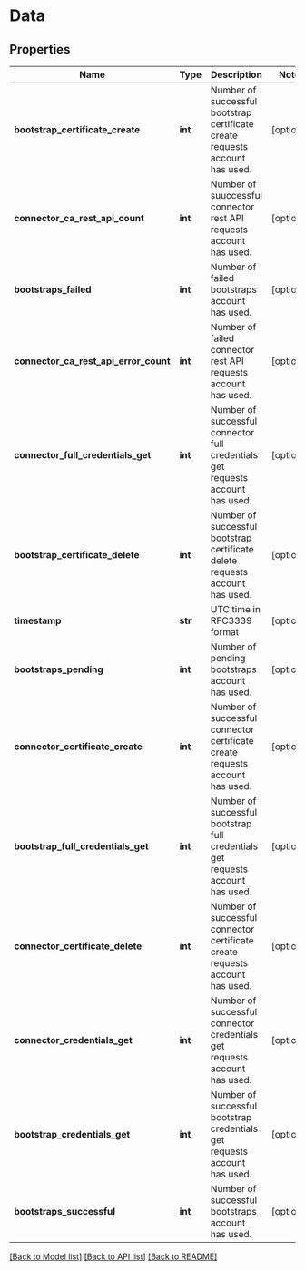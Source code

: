 # Data

## Properties
Name | Type | Description | Notes
------------ | ------------- | ------------- | -------------
**bootstrap_certificate_create** | **int** | Number of successful bootstrap certificate create requests account has used. | [optional] 
**connector_ca_rest_api_count** | **int** | Number of suuccessful connector rest API requests account has used. | [optional] 
**bootstraps_failed** | **int** | Number of failed bootstraps account has used. | [optional] 
**connector_ca_rest_api_error_count** | **int** | Number of failed connector rest API requests account has used. | [optional] 
**connector_full_credentials_get** | **int** | Number of successful connector full credentials get requests account has used. | [optional] 
**bootstrap_certificate_delete** | **int** | Number of successful bootstrap certificate delete requests account has used. | [optional] 
**timestamp** | **str** | UTC time in RFC3339 format | [optional] 
**bootstraps_pending** | **int** | Number of pending bootstraps account has used. | [optional] 
**connector_certificate_create** | **int** | Number of successful connector certificate create requests account has used. | [optional] 
**bootstrap_full_credentials_get** | **int** | Number of successful bootstrap full credentials get requests account has used. | [optional] 
**connector_certificate_delete** | **int** | Number of successful connector certificate create requests account has used. | [optional] 
**connector_credentials_get** | **int** | Number of successful connector credentials get requests account has used. | [optional] 
**bootstrap_credentials_get** | **int** | Number of successful bootstrap credentials get requests account has used. | [optional] 
**bootstraps_successful** | **int** | Number of successful bootstraps account has used. | [optional] 

[[Back to Model list]](../README.md#documentation-for-models) [[Back to API list]](../README.md#documentation-for-api-endpoints) [[Back to README]](../README.md)



